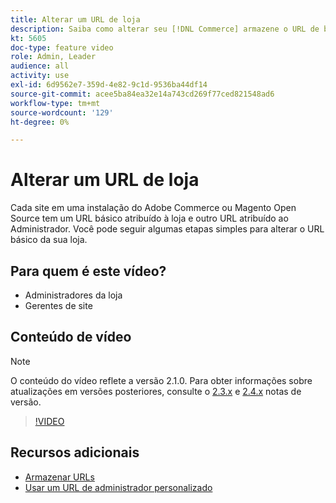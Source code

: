 ```yaml
---
title: Alterar um URL de loja
description: Saiba como alterar seu [!DNL Commerce] armazene o URL de base no Admin.
kt: 5605
doc-type: feature video
role: Admin, Leader
audience: all
activity: use
exl-id: 6d9562e7-359d-4e82-9c1d-9536ba44df14
source-git-commit: acee5ba84ea32e14a743cd269f77ced821548ad6
workflow-type: tm+mt
source-wordcount: '129'
ht-degree: 0%

---
```


# Alterar um URL de loja

Cada site em uma instalação do Adobe Commerce ou Magento Open Source tem um URL básico atribuído à loja e outro URL atribuído ao Administrador. Você pode seguir algumas etapas simples para alterar o URL básico da sua loja.

## Para quem é este vídeo?

- Administradores da loja
- Gerentes de site

## Conteúdo de vídeo

>[!NOTE]
>
>O conteúdo do vídeo reflete a versão 2.1.0. Para obter informações sobre atualizações em versões posteriores, consulte o [2.3.x](https://devdocs.magento.com/guides/v2.3/release-notes/bk-release-notes.html) e [2.4.x](https://devdocs.magento.com/guides/v2.4/release-notes/bk-release-notes.html) notas de versão.

>[!VIDEO](https://video.tv.adobe.com/v/35488?quality=12&learn=on)

## Recursos adicionais

- [Armazenar URLs](https://docs.magento.com/user-guide/stores/store-urls.html)
- [Usar um URL de administrador personalizado](https://docs.magento.com/user-guide/stores/store-urls-custom-admin.html)
